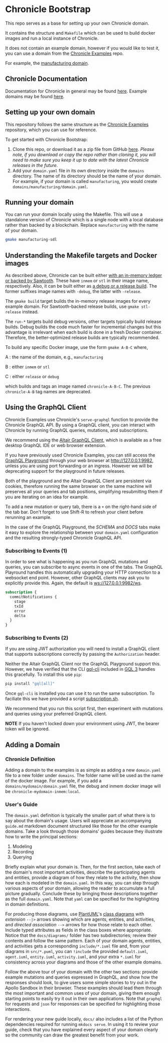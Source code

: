 # Chronicle Bootstrap

This repo serves as a base for setting up your own Chronicle domain.

It contains the structure and `Makefile` which can be used to build docker
images and run a local instance of Chronicle.

It does not contain an example domain, however if you would like to test it,
you can use a domain from the
[Chronicle Examples](https://github.com/chronicleworks/chronicle-examples) repo.

For example, the [manufacturing domain](https://github.com/btpworks/chronicle-examples/blob/main/domains/manufacturing/domain.yaml).

## Chronicle Documentation

Documentation for Chronicle in general may be found [here](https://docs.btp.works/chronicle/).
Example domains may be found [here](https://examples.btp.works).

## Setting up your own domain

This repository follows the same structure as the [Chronicle Examples](https://github.com/btpworks/chronicle-examples)
repository, which you can use for reference.

To get started with Chronicle Bootstrap:

1. Clone this repo, or download it as a zip file from GitHub
   [here](https://github.com/btpworks/chronicle-bootstrap/archive/refs/heads/main.zip).
   *Please note, if you download or copy the repo rather than cloning it,
   you will need to make sure you keep it up to date with the latest Chronicle
   releases in the future.*
1. Add your `domain.yaml` file in its own directory inside the `domains`
   directory. The name of its directory should be the name of your domain. For
   example, if your domain is called `manufacturing`, you would create
   `domains/manufacturing/domain.yaml`.

## Running your domain

You can run your domain locally using the Makefile.
This will use a standalone version of Chronicle which is a single node with a
local database rather than backed by a blockchain. Replace `manufacturing` with
the name of your domain.

```bash
gmake manufacturing-sdl
```

## Understanding the Makefile targets and Docker images

As described above, Chronicle can be built either
[with an in-memory ledger or backed by Sawtooth](#run-a-standalone-node).
These have `inmem` or `stl` in their image name, respectively. Also, it can be
built  either as [a debug or a release
build](#deploy-to-a-chronicle-on-sawtooth-environment). The former suffixes
image names with `-debug`, the latter with `-release`.

The `gmake build` target builds the in-memory release images for every example
domain. For Sawtooth-backed release builds, use `gmake stl-release` instead.

The `run-*` targets build debug versions, other targets typically build
release builds. Debug builds the code much faster for incremental changes but
this advantage is irrelevant when each build is done in a fresh Docker
container. Therefore, the better-optimized release builds are typically
recommended.

To build any specific Docker image, use the form `gmake A-B-C` where,

A
: the name of the domain, e.g., `manufacturing`

B
: either `inmem` or `stl`

C
: either `release` or `debug`

which builds and tags an image named `chronicle-A-B-C`. The previous
`chronicle-A-B` tag names are deprecated.

## Using the GraphQL Client

Chronicle Examples use Chronicle's `serve-graphql` function to provide the
Chronicle GraphQL API. By using a GraphQL client, you can interact with
Chronicle by running GraphQL queries, mutations, and subscriptions.

We recommend using the [Altair GraphQL Client](https://altairgraphql.dev/),
which is available as a free desktop GraphQL IDE or web browser extension.

If you have previously used Chronicle Examples, you can still access the
[GraphQL Playground](https://github.com/graphql/graphql-playground) through your
web browser at <http://127.0.0.1:9982>, unless you are using port forwarding
or an ingress. However we will be deprecating support for the playground in
future releases.

Both of the playground and the Altair GraphQL Client are persistent via cookies,
therefore running the same browser on the same machine will preserves all your
queries and tab positions, simplifying resubmittng them if you are iterating on
an idea for example.

To add a new mutation or query tab, there is a `+` on the right-hand side of the
tab bar. Don't forget to use Shift-R to refresh your client before rerunning an
example.

In the case of the GraphQL Playground, the *SCHEMA* and *DOCS* tabs make it
easy to explore the relationship between your `domain.yaml` configuration and
the resulting strongly-typed Chronicle GraphQL API.

### Subscribing to Events (1)

In order to see what is happening as you run GraphQL mutations and queries, you
can subscribe to async events in one of the tabs. The GraphQL Playround handles
this automatically upgrading your HTTP connection to a websocket end point.
However, other GraphQL clients may ask you to explicitly provide this. Again,
the default is <ws://127.0.0.1:9982/ws>.

```graphql
subscription {
  commitNotifications {
    stage
    txId
    error
    delta
  }
}
```

### Subscribing to Events (2)

If you are using JWT authorization you will need to install a GraphQL client
that supports subscriptions correctly by passing the `Authorization` header.

Neither the Altair GraphQL Client nor the GraphQL Playground support this.
However, we have verified that the CLI
[gql-cli](https://gql.readthedocs.io/en/latest/gql-cli/intro.html)
included in [GQL 3](https://gql.readthedocs.io/en/latest/intro.html) handles
this gracefully. To install this use `pip`:

```bash
pip install "gql[all]"
```

Once `gql-cli` is installed you can use it to run the same subscription. To
faciliate this we have provided a script [subscription.sh](./scripts/subscription.sh).

We recommend that you run this script first, then experiment with mutations and
queries using your preferred GraphQL client.

__NOTE__ If you haven't locked down your environment using JWT, the bearer token
will be ignored.

## Adding a Domain

### Chronicle Definition

Adding a domain to the examples is as simple as adding a new `domain.yaml` file
to a new folder under `domains`.  The folder name will be used as the name of
the docker image.  For example, if you add a `domains/mydomain/domain.yaml`
file, the debug and inmem docker image will be `chronicle-mydomain-inmem:local`.

### User's Guide

The `domain.yaml` definition is typically the smaller part of what there is to
say about the domain's usage. Users will appreciate an accompanying `guide.md`
markdown document structured like those for the other example domains. Take a
look through those domains' guides because they illustrate how to write the
principal sections:

1. Modeling
1. Recording
1. Querying

Briefly explain what your domain is. Then, for the first section, take each
of the domain's most important activities, describe the participating agents
and entities, provide a diagram of how they relate to the activity, then show
how each is modeled in the `domain.yaml`. In this way, you can step through
various aspects of your domain, allowing the reader to accumulate a full
picture gradually. Conclude these by bringing those descriptions together as
the full `domain.yaml`. Note that `yaml` can be specified for the highlighting
in domain definitions.

For producing those diagrams, use [PlantUML](https://plantuml.com/)'s [class
diagrams](https://plantuml.com/class-diagram) with *extension* `--|>` arrows
showing which are agents, entities, and activities, and *directed association*
`-->` arrows for how those relate to each other. Include typed attributes as
fields in the class boxes where appropriate. Notice that the `docs/diagrams/`
folder has two subdirectories; review their contents and follow the same
pattern. Each of your domain agents, entities, and activities gets a
corresponding `include/*.iuml` file and, from your diagrams in `src/*.puml`,
you can `!include` the provided `default.iuml`, `agent.iuml`, `entity.iuml`,
`activity.iuml`, and your extra `*.iuml` for consistency across your diagrams
and those of the other example domains.

Follow the above tour of your domain with the other two sections: provide
example mutations and queries expressed in GraphQL, and show how the responses
should look, to give users some simple stories to try out in the Apollo
Sandbox in their browser. These examples should lead them through the most
important and common uses of your domain, giving them enough starting points
to easily try it out in their own applications. Note that `graphql` for
requests and `json` for responses can be specified for highlighting those
interactions.

For rendering your new guide locally, `docs/` also includes a list of the
Python dependencies required for running `mkdocs serve`. In using it to review
your guide, check that you have explained every aspect of your domain clearly
so the community can draw the greatest benefit from your work.
